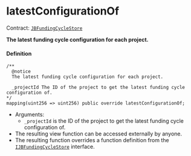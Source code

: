 # latestConfigurationOf

Contract: [`JBFundingCycleStore`](/dev/api/contracts/jbfundingcyclestore/README.md)​‌

**The latest funding cycle configuration for each project.**

#### Definition

```
/**
  @notice
  The latest funding cycle configuration for each project.

  _projectId The ID of the project to get the latest funding cycle configuration of.
*/
mapping(uint256 => uint256) public override latestConfigurationOf;
```

- Arguments:
  - `_projectId` is the ID of the project to get the latest funding cycle configuration of.
- The resulting view function can be accessed externally by anyone.
- The resulting function overrides a function definition from the [`IJBFundingCycleStore`](/dev/api/interfaces/ijbfundingcyclestore.md) interface.
